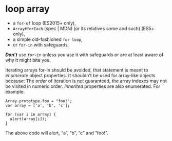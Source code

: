 # loop array

* a `for-of` loop \(ES2015+ only\),
* `Array#forEach` \(spec \| MDN\) \(or its relatives some and such\) \(ES5+ only\),
* a simple old-fashioned `for loop`,
* or `for-in` with safeguards.

_**Don’t**_ use `for-in` unless you use it with safeguards or are at least aware of why it might bite you.

Iterating arrays for-in should be avoided, that statement is meant to _enumerate_ object properties. It shouldn’t be used for array-like objects because: The _order_ of iteration is not guaranteed, the array indexes may not be visited in numeric order. _Inherited_ properties are also enumerated. For example:

```text
Array.prototype.foo = "foo!";
var array = ['a', 'b', 'c'];

for (var i in array) {
  alert(array[i]);
}
```

The above code will alert, “a”, “b”, “c” and “foo!”.

